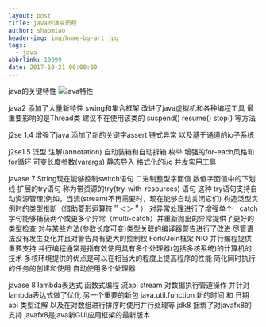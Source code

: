 ```yaml
---
layout: post
title: java的演变历程
author: shaomiao
header-img: img/home-bg-art.jpg
tags:
  - java
abbrlink: 10099
date: 2017-10-21 00:00:00
---
```

java的关键特性
![java特性](http://upload-images.jianshu.io/upload_images/2590671-b54cfa19aa48b357.png?imageMogr2/auto-orient/strip%7CimageView2/2/w/1240)

java2 添加了大量新特性
swing和集合框架 改进了java虚拟机和各种编程工具
最重要影响的是Thread类 建议不在使用该类的
suspend()  resume() stop() 等方法

j2se 1.4 增强了java 添加了新的关键字assert 链式异常 
以及基于通道的io子系统

j2se1.5 
  泛型 
  注解(annotation)
  自动装箱和自动拆箱
  枚举
  增强的for-each风格和for循环
  可变长度参数(varargs)
  静态导入
  格式化的i/o
  并发实用工具

javase 7
  String现在能够控制switch语句
  二进制整型字面值
  数值字面值中的下划线
  扩展的try语句 称为带资源的try(try-with-resources) 语句 这种
try语句支持自动资源管理(例如，当流(stream)不再需要时，现在能够自动关闭它们)
  构造泛型实例时的类型推断（借助菱形运算符＂＜＞＂）
  对异常处理进行了增强单个　catch字句能够捕获两个或更多个异常（multi-catch）并重新抛出的异常提供了更好的类型检查
  对与某些方法(参数长度可变)类型关联的编译器警告进行了改进 尽管语法没有发生变化并且对警告具有更大的控制权 
  Fork/Join框架 NIO 并行编程提供重要支持 并行编程通常是指有效使用具有多个处理器(包括多核系统)的计算机的技术 多核环境提供的优点是可以在相当大的程度上提高程序的性能 
简化同时执行的任务的创建和使用
自动使用多个处理器

javase 8
  lambda表达式
  函数式编程
  流api stream 对数据执行管道操作 并针对lambda表达式做了优化
  另一个重要的新包 java.util.function 
  新的时间 和 日期 api
  类型注解
  以及在对数组进行排序时使用并行处理等
  jdk8 捆绑了对javafx8的支持
  javafx8是java新GUI应用框架的最新版本
